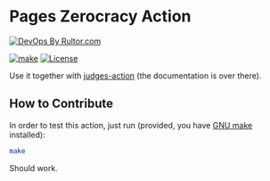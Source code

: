 # Pages Zerocracy Action

[![DevOps By Rultor.com](http://www.rultor.com/b/zerocracy/pages-action)](http://www.rultor.com/p/zerocracy/pages-action)

[![make](https://github.com/zerocracy/pages-action/actions/workflows/make.yml/badge.svg)](https://github.com/zerocracy/pages-action/actions/workflows/make.yml)
[![License](https://img.shields.io/badge/license-MIT-green.svg)](https://github.com/zerocracy/pages-action/blob/master/LICENSE.txt)

Use it together with [judges-action](https://github.com/zerocracy/judges-action)
(the documentation is over there).

## How to Contribute

In order to test this action, just run (provided, you have
[GNU make](https://www.gnu.org/software/make/) installed):

```bash
make
```

Should work.
